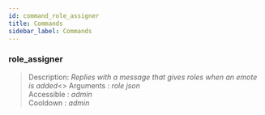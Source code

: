 ```yaml
---
id: command_role_assigner
title: Commands
sidebar_label: Commands
---
```


### role_assigner    

> Description: _Replies with a message that gives roles when an emote is added_<>
> Arguments  : _role json_<br>
> Accessible : _admin_<br>
> Cooldown   : _admin_<br>